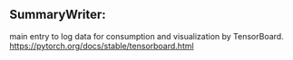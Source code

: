 
## SummaryWriter:
main entry to log data for consumption and visualization by 
TensorBoard.
https://pytorch.org/docs/stable/tensorboard.html
